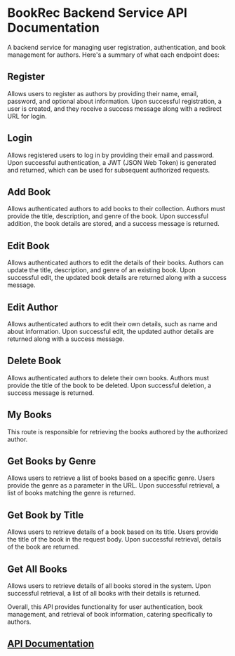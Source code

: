 # BookRec Backend Service API Documentation

A backend service for managing user registration, authentication, and book management for authors. Here's a summary of what each endpoint does:

## Register

Allows users to register as authors by providing their name, email, password, and optional about information. Upon successful registration, a user is created, and they receive a success message along with a redirect URL for login.

## Login

Allows registered users to log in by providing their email and password. Upon successful authentication, a JWT (JSON Web Token) is generated and returned, which can be used for subsequent authorized requests.

## Add Book

Allows authenticated authors to add books to their collection. Authors must provide the title, description, and genre of the book. Upon successful addition, the book details are stored, and a success message is returned.

## Edit Book

Allows authenticated authors to edit the details of their books. Authors can update the title, description, and genre of an existing book. Upon successful edit, the updated book details are returned along with a success message.

## Edit Author

Allows authenticated authors to edit their own details, such as name and about information. Upon successful edit, the updated author details are returned along with a success message.

## Delete Book

Allows authenticated authors to delete their own books. Authors must provide the title of the book to be deleted. Upon successful deletion, a success message is returned.

## My Books

This route is responsible for retrieving the books authored by the authorized author.

## Get Books by Genre

Allows users to retrieve a list of books based on a specific genre. Users provide the genre as a parameter in the URL. Upon successful retrieval, a list of books matching the genre is returned.

## Get Book by Title

Allows users to retrieve details of a book based on its title. Users provide the title of the book in the request body. Upon successful retrieval, details of the book are returned.

## Get All Books

Allows users to retrieve details of all books stored in the system. Upon successful retrieval, a list of all books with their details is returned.

Overall, this API provides functionality for user authentication, book management, and retrieval of book information, catering specifically to authors.

##  [API Documentation](Documentation.md)